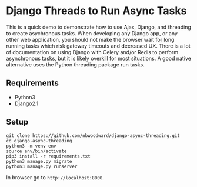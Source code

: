 # Django Threads to Run Async Tasks

This is a quick demo to demonstrate how to use Ajax, Django, and threading to create asychronous tasks. When developing any Django app, or any other web
application, you should not make the browser wait for long running tasks which risk gateway timeouts and decreased UX. There is a lot of documentation
on using Django with Celery and/or Redis to perform asynchronous tasks, but it is likely overkill for most situations. A good native alternative uses
the Python threading package run tasks.

## Requirements

 - Python3
 - Django2.1


## Setup

```
git clone https://github.com/nbwoodward/django-async-threading.git
cd django-async-threading
python3 -m venv env
source env/bin/activate
pip3 install -r requirements.txt
python3 manage.py migrate
python3 manage.py runserver
```

In browser go to `http://localhost:8000`.
